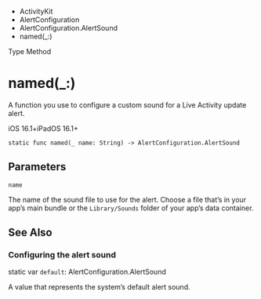 

- ActivityKit
- AlertConfiguration
- AlertConfiguration.AlertSound
-  named(\_:) 

Type Method

# named(\_:)

A function you use to configure a custom sound for a Live Activity update alert.

iOS 16.1+iPadOS 16.1+

``` source
static func named(_ name: String) -> AlertConfiguration.AlertSound
```

## Parameters 

`name`  

The name of the sound file to use for the alert. Choose a file that’s in your app’s main bundle or the `Library/Sounds` folder of your app’s data container.

## See Also

### Configuring the alert sound

static var `default`: AlertConfiguration.AlertSound

A value that represents the system’s default alert sound.

